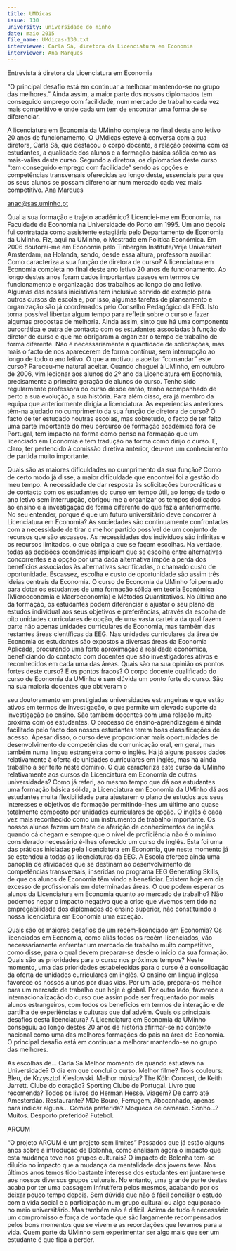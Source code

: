 ```yaml
---
title: UMDicas
issue: 130
university: universidade do minho
date: maio 2015
file_name: UMdicas-130.txt
interviewee: Carla Sá, diretora da Licenciatura em Economia
interviewer: Ana Marques
---
```


Entrevista à diretora da Licenciatura em Economia

“O principal desafio está em continuar a melhorar mantendo-se no grupo das melhores.”
Ainda assim, a maior
parte dos nossos
diplomados tem
conseguido emprego com
facilidade, num mercado
de trabalho cada vez mais
competitivo e onde cada
um tem de encontrar uma
forma de se diferenciar.

A licenciatura em Economia da UMinho completa
no final deste ano letivo 20 anos de funcionamento.
O UMdicas esteve à conversa com a sua diretora,
Carla Sá, que destacou o corpo docente, a relação
próxima com os estudantes, a qualidade dos alunos
e a formação básica sólida como as mais-valias deste curso. Segundo a diretora, os diplomados deste
curso “tem conseguido emprego com facilidade”
sendo as opções e competências transversais oferecidas ao longo deste, essenciais para que os seus
alunos se possam diferenciar num mercado cada
vez mais competitivo.
Ana Marques

anac@sas.uminho.pt

Qual a sua formação e trajeto académico?
Licenciei-me em Economia, na Faculdade de Economia na Universidade do Porto em 1995. Um ano depois fui contratada como assistente estagiária pelo
Departamento de Economia da UMinho. Fiz, aqui
na UMinho, o Mestrado em Política Económica. Em
2006 doutorei-me em Economia pelo Tinbergen
Institute/Vrije Universiteit Amsterdam, na Holanda,
sendo, desde essa altura, professora auxiliar.
Como caracteriza a sua função de diretora
de curso?
A licenciatura em Economia completa no final deste ano letivo 20 anos de funcionamento. Ao longo
destes anos foram dados importantes passos em
termos de funcionamento e organização dos trabalhos ao longo do ano letivo. Algumas das nossas
iniciativas têm inclusive servido de exemplo para
outros cursos da escola e, por isso, algumas tarefas
de planeamento e organização são já coordenados
pelo Conselho Pedagógico da EEG. Isto torna possível libertar algum tempo para refletir sobre o curso
e fazer algumas propostas de melhoria.
Ainda assim, sinto que há uma componente burocrática e outra de contacto com os estudantes associadas à função do diretor de curso e que me obrigaram a organizar o tempo de trabalho de forma
diferente. Não é necessariamente a quantidade de
solicitações, mas mais o facto de nos aparecerem
de forma contínua, sem interrupção ao longo de
todo o ano letivo.
O que a motivou a aceitar “comandar” este
curso?
Pareceu-me natural aceitar. Quando cheguei à UMinho, em outubro de 2006, vim lecionar aos alunos
do 2º ano da Licenciatura em Economia, precisamente a primeira geração de alunos do curso. Tenho sido regularmente professora do curso desde
então, tenho acompanhado de perto a sua evolução, a sua história. Para além disso, era já membro
da equipa que anteriormente dirigia a licenciatura.
As experiencias anteriores têm-na ajudado
no cumprimento da sua função de diretora
de curso?
O facto de ter estudado noutras escolas, mas sobretudo, o facto de ter feito uma parte importante
do meu percurso de formação académica fora de
Portugal, tem impacto na forma como penso na
formação que um licenciado em Economia e tem
tradução na forma como dirijo o curso. E, claro, ter
pertencido à comissão diretiva anterior, deu-me um
conhecimento de partida muito importante.

Quais são as maiores dificuldades no cumprimento da sua função?
Como de certo modo já disse, a maior dificuldade
que encontrei foi a gestão do meu tempo. A necessidade de dar resposta às solicitações burocráticas e
de contacto com os estudantes do curso em tempo
útil, ao longo de todo o ano letivo sem interrupção,
obrigou-me a organizar os tempos dedicados ao
ensino e à investigação de forma diferente do que
fazia anteriormente.
No seu entender, porque é que um futuro universitário deve concorrer à Licenciatura em
Economia?
As sociedades são continuamente confrontadas
com a necessidade de tirar o melhor partido possível de um conjunto de recursos que são escassos.
As necessidades dos indivíduos são infinitas e os
recursos limitados, o que obriga a que se façam escolhas. Na verdade, todas as decisões económicas
implicam que se escolha entre alternativas concorrentes e a opção por uma dada alternativa impõe
a perda dos benefícios associados às alternativas
sacrificadas, o chamado custo de oportunidade. Escassez, escolha e custo de oportunidade são assim
três ideias centrais da Economia.
O curso de Economia da UMinho foi pensado para
dotar os estudantes de uma formação sólida em teoria Económica (Microeconomia e Macroeconomia)
e Métodos Quantitativos. No último ano da formação, os estudantes podem diferenciar e ajustar o
seu plano de estudos individual aos seus objetivos
e preferências, através da escolha de oito unidades
curriculares de opção, de uma vasta carteira da qual
fazem parte não apenas unidades curriculares de
Economia, mas também das restantes áreas científicas da EEG. Nas unidades curriculares da área
de Economia os estudantes são expostos a diversas
áreas da Economia Aplicada, procurando uma forte
aproximação à realidade económica, beneficiando
do contacto com docentes que são investigadores
ativos e reconhecidos em cada uma das áreas.
Quais são na sua opinião os pontos fortes
deste curso? E os pontos fracos?
O corpo docente qualificado do curso de Economia
da UMinho é sem dúvida um ponto forte do curso. São na sua maioria docentes que obtiveram o

seu doutoramento em prestigiadas universidades
estrangeiras e que estão ativos em termos de investigação, o que permite um elevado suporte da
investigação ao ensino. São também docentes com
uma relação muito próxima com os estudantes. O
processo de ensino-aprendizagem é ainda facilitado
pelo facto dos nossos estudantes terem boas classificações de acesso.
Apesar disso, o curso deve proporcionar mais oportunidades de desenvolvimento de competências de
comunicação oral, em geral, mas também numa
língua estrangeira como o inglês. Há já alguns passos dados relativamente à oferta de unidades curriculares em inglês, mas há ainda trabalho a ser feito
neste domínio.
O que caracteriza este curso da UMinho relativamente aos cursos da Licenciatura em
Economia de outras universidades?
Como já referi, ao mesmo tempo que dá aos estudantes uma formação básica sólida, a Licenciatura
em Economia da UMinho dá aos estudantes muita
flexibilidade para ajustarem o plano de estudos aos
seus interesses e objetivos de formação permitindo-lhes um último ano quase totalmente composto por
unidades curriculares de opção.
O inglês é cada vez mais reconhecido como um instrumento de trabalho importante. Os nossos alunos
fazem um teste de aferição de conhecimentos de
inglês quando cá chegam e sempre que o nível de
proficiência não é o mínimo considerado necessário
é-lhes oferecido um curso de inglês. Esta foi uma
das práticas iniciadas pela licenciatura em Economia, que neste momento já se estendeu a todas as
licenciaturas da EEG. A Escola oferece ainda uma
panóplia de atividades que se destinam ao desenvolvimento de competências transversais, inseridas
no programa EEG Generating Skills, de que os alunos de Economia têm vindo a beneficiar.
Existem hoje em dia excesso de profissionais
em determinadas áreas. O que podem esperar os alunos da Licenciatura em Economia
quanto ao mercado de trabalho?
Não podemos negar o impacto negativo que a crise
que vivemos tem tido na empregabilidade dos diplomados do ensino superior, não constituindo a nossa
licenciatura em Economia uma exceção.

Quais são os maiores desafios de um recém-licenciado em Economia?
Os licenciados em Economia, como aliás todos os
recém-licenciados, vão necessariamente enfrentar
um mercado de trabalho muito competitivo, como
disse, para o qual devem preparar-se desde o início
da sua formação.
Quais são as prioridades para o curso nos
próximos tempos?
Neste momento, uma das prioridades estabelecidas para o curso é a consolidação da oferta de unidades curriculares em inglês. O ensino em língua
inglesa favorece os nossos alunos por duas vias.
Por um lado, prepara-os melhor para um mercado
de trabalho que hoje é global. Por outro lado, favorece a internacionalização do curso que assim pode
ser frequentado por mais alunos estrangeiros, com
todos os benefícios em termos de interação e de
partilha de experiências e culturas que daí advêm.
Quais os principais desafios desta licenciatura?
A Licenciatura em Economia da UMinho conseguiu
ao longo destes 20 anos de história afirmar-se no
contexto nacional como uma das melhores formações do país na área de Economia. O principal desafio está em continuar a melhorar mantendo-se no
grupo das melhores.

As escolhas de...
Carla Sá
Melhor momento de quando estudava na
Universidade?
O dia em que concluí o curso.
Melhor filme?
Trois couleurs: Bleu, de Krzysztof Kieslowski.
Melhor música?
The Köln Concert, de Keith Jarrett.
Clube do coração?
Sporting Clube de Portugal.
Livro que recomenda?
Todos os livros do Herman Hesse.
Viagem?
De carro até Amesterdão.
Restaurante?
MDe Bouro, Ferrugem, Abocanhado, apenas
para indicar alguns...
Comida preferida?
Moqueca de camarão.
Sonho…?
Muitos.
Desporto preferido?
Futebol.

ARCUM

“O projeto ARCUM é um projeto sem limites”
Passados que já estão alguns anos sobre a
introdução de Bolonha, como analisam agora
o impacto que esta mudança teve nos grupos
culturais?
O impacto de Bolonha tem-se diluído no impacto
que a mudança da mentalidade dos jovens teve. Nos
últimos anos temos tido bastante interesse dos estudantes em juntarem-se aos nossos diversos grupos
culturais. No entanto, uma grande parte destes acaba por ter uma passagem infrutífera pelos mesmos,
acabando por os deixar pouco tempo depois. Sem
dúvida que não é fácil conciliar o estudo com a vida
social e a participação num grupo cultural ou algo
equiparado no meio universitário. Mas também não
é difícil. Acima de tudo é necessário um compromisso e força de vontade que são largamente recompensados pelos bons momentos que se vivem e as
recordações que levamos para a vida. Quem parte
da UMinho sem experimentar ser algo mais que ser
um estudante é que fica a perder.

